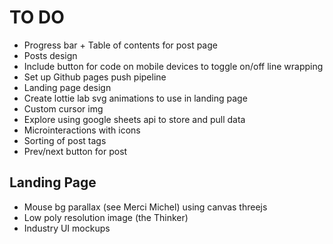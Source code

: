# TO DO

- Progress bar + Table of contents for post page
- Posts design
- Include button for code on mobile devices to toggle on/off line wrapping
- Set up Github pages push pipeline
- Landing page design
- Create lottie lab svg animations to use in landing page
- Custom cursor img
- Explore using google sheets api to store and pull data
- Microinteractions with icons
- Sorting of post tags
- Prev/next button for post

## Landing Page

- Mouse bg parallax (see Merci Michel) using canvas threejs
- Low poly resolution image (the Thinker)
- Industry UI mockups
